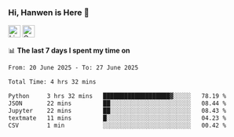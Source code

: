 ### Hi, Hanwen is Here 👋
<p>
	<a href="https://www.linkedin.com/in/liu-hanwen/"><img src="https://img.shields.io/badge/@hanwen-0A66C2?style=flat&logo=LinkedIn&logoColor=white" alt="Linkedin"  height="25px"/></a> 
	<a href="https://scholar.google.com/citations?user=HDF0su0AAAAJ"><img src="https://img.shields.io/badge/scholar-4385FE.svg?&style=plastic&logo=google-scholar&logoColor=white" alt="Google Scholar" height="25px"> </a>
</p>

📊 **The last 7 days I spent my time on** 
<!--START_SECTION:waka-->

```txt
From: 20 June 2025 - To: 27 June 2025

Total Time: 4 hrs 32 mins

Python     3 hrs 32 mins   ███████████████████▓░░░░░   78.19 %
JSON       22 mins         ██░░░░░░░░░░░░░░░░░░░░░░░   08.44 %
Jupyter    22 mins         ██░░░░░░░░░░░░░░░░░░░░░░░   08.43 %
textmate   11 mins         █░░░░░░░░░░░░░░░░░░░░░░░░   04.23 %
CSV        1 min           ░░░░░░░░░░░░░░░░░░░░░░░░░   00.42 %
```

<!--END_SECTION:waka-->


<!--
**david990917/david990917** is a ✨ _special_ ✨ repository because its `README.md` (this file) appears on your GitHub profile.

Here are some ideas to get you started:

- 🔭 I’m currently working on ...
- 🌱 I’m currently learning ...
- 👯 I’m looking to collaborate on ...
- 🤔 I’m looking for help with ...
- 💬 Ask me about ...
- 📫 How to reach me: ...
- 😄 Pronouns: ...
- ⚡ Fun fact: ...
-->
